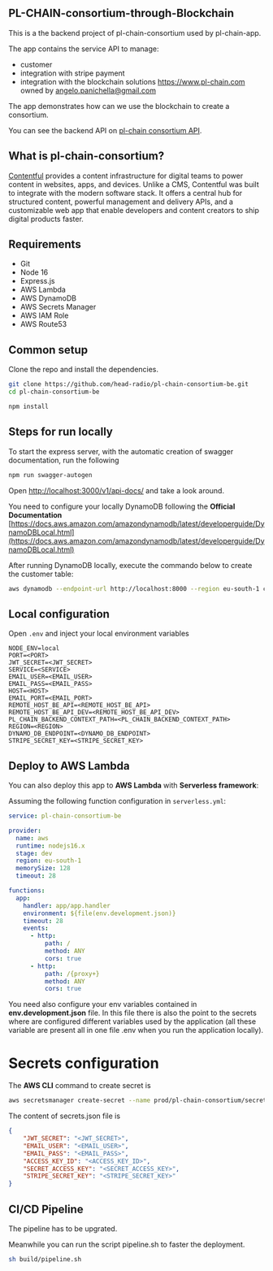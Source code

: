 ## PL-CHAIN-consortium-through-Blockchain

This is a the backend project of pl-chain-consortium used by pl-chain-app. 

The app contains the service API to manage:
- customer
- integration with stripe payment
- integration with the blockchain solutions https://www.pl-chain.com owned by angelo.panichella@gmail.com

The app demonstrates how can we use the blockchain to create a consortium.

You can see the backend API on <a href="https://api-consortium.pl-chain.com/v1/api-docs/" target="_blank">pl-chain consortium API</a>.

## What is pl-chain-consortium?

[Contentful](https://www.contentful.com) provides a content infrastructure for digital teams to power content in websites, apps, and devices. Unlike a CMS, Contentful was built to integrate with the modern software stack. It offers a central hub for structured content, powerful management and delivery APIs, and a customizable web app that enable developers and content creators to ship digital products faster.

## Requirements

* Git
* Node 16
* Express.js
* AWS Lambda
* AWS DynamoDB
* AWS Secrets Manager
* AWS IAM Role
* AWS Route53

## Common setup

Clone the repo and install the dependencies.

```bash
git clone https://github.com/head-radio/pl-chain-consortium-be.git
cd pl-chain-consortium-be
```

```bash
npm install
```

## Steps for run locally

To start the express server, with the automatic creation of swagger documentation, run the following

```bash
npm run swagger-autogen
```

Open [http://localhost:3000/v1/api-docs/](http://localhost:3000/v1/api-docs/) and take a look around.

You need to configure your locally DynamoDB following the **Official Documentation** [https://docs.aws.amazon.com/amazondynamodb/latest/developerguide/DynamoDBLocal.html](https://docs.aws.amazon.com/amazondynamodb/latest/developerguide/DynamoDBLocal.html)

After running DynamoDB locally, execute the commando below to create the customer table:

```bash
aws dynamodb --endpoint-url http://localhost:8000 --region eu-south-1 create-table --table-name pl-chain-customers --attribute-definitions AttributeName=email,AttributeType=S --key-schema AttributeName=email,KeyType=HASH --provisioned-throughput ReadCapacityUnits=1,WriteCapacityUnits=1
```

## Local configuration

Open `.env` and inject your local environment variables

```
NODE_ENV=local
PORT=<PORT>
JWT_SECRET=<JWT_SECRET>
SERVICE=<SERVICE>
EMAIL_USER=<EMAIL_USER>
EMAIL_PASS=<EMAIL_PASS>
HOST=<HOST>
EMAIL_PORT=<EMAIL_PORT>
REMOTE_HOST_BE_API=<REMOTE_HOST_BE_API>
REMOTE_HOST_BE_API_DEV=<REMOTE_HOST_BE_API_DEV>
PL_CHAIN_BACKEND_CONTEXT_PATH=<PL_CHAIN_BACKEND_CONTEXT_PATH>
REGION=<REGION>
DYNAMO_DB_ENDPOINT=<DYNAMO_DB_ENDPOINT>
STRIPE_SECRET_KEY=<STRIPE_SECRET_KEY>
```

## Deploy to AWS Lambda
You can also deploy this app to **AWS Lambda** with **Serverless framework**:

Assuming the following function configuration in `serverless.yml`:

```yaml
service: pl-chain-consortium-be

provider:
  name: aws
  runtime: nodejs16.x
  stage: dev
  region: eu-south-1
  memorySize: 128
  timeout: 28

functions:
  app:
    handler: app/app.handler
    environment: ${file(env.development.json)}
    timeout: 28
    events:
      - http:
          path: /
          method: ANY
          cors: true
      - http:
          path: /{proxy+}
          method: ANY
          cors: true
```

You need also configure your env variables contained in **env.development.json** file. In this file there is also the point to the secrets where are configured different variables used by the application (all these variable are present all in one file .env when you run the application locally).

# Secrets configuration

The **AWS CLI** command to create secret is

```bash
aws secretsmanager create-secret --name prod/pl-chain-consortium/secrets --secret-string file://secrets.json
```

The content of secrets.json file is

```json
{
    "JWT_SECRET": "<JWT_SECRET>",
    "EMAIL_USER": "<EMAIL_USER>",
    "EMAIL_PASS": "<EMAIL_PASS>",
    "ACCESS_KEY_ID": "<ACCESS_KEY_ID>",
    "SECRET_ACCESS_KEY": "<SECRET_ACCESS_KEY>",
    "STRIPE_SECRET_KEY": "<STRIPE_SECRET_KEY>"
}
```

## CI/CD Pipeline
The pipeline has to be upgrated.

Meanwhile you can run the script pipeline.sh to faster the deployment.

```bash
sh build/pipeline.sh
```
